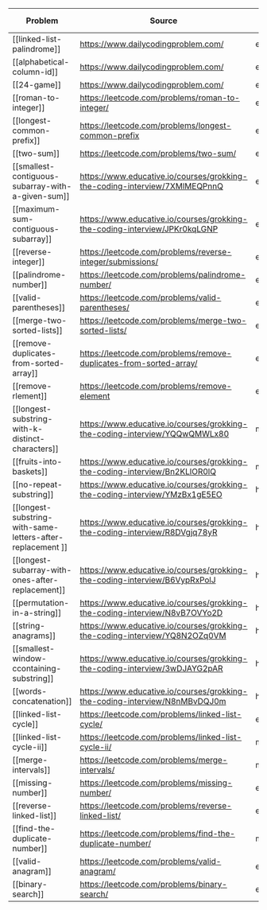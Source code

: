 | Problem                                                    | Source                                                                     | Level  | Status    | Last viewed |
| ---------------------------------------------------------- | -------------------------------------------------------------------------- | ------ | --------- | ----------- |
| [[linked-list-palindrome]]                                 | https://www.dailycodingproblem.com/                                        | easy   | done      | 1.4.2021    |
| [[alphabetical-column-id]]                                 | https://www.dailycodingproblem.com/                                        | easy   | done      | 1.4.2021    |
| [[24-game]]                                                | https://www.dailycodingproblem.com/                                        | easy   | done      | 1.4.2021    |
| [[roman-to-integer]]                                       | https://leetcode.com/problems/roman-to-integer/                            | easy   | done      | 29.5.2021   |
| [[longest-common-prefix]]                                  | https://leetcode.com/problems/longest-common-prefix                        | easy   | attempted | 6.6.2021    |
| [[two-sum]]                                                | https://leetcode.com/problems/two-sum/                                     | easy   | done      | 29.06.2021  |
| [[smallest-contiguous-subarray-with-a-given-sum]]          | https://www.educative.io/courses/grokking-the-coding-interview/7XMlMEQPnnQ | easy   | done      | 16.6.2021   |
| [[maximum-sum-contiguous-subarray]]                        | https://www.educative.io/courses/grokking-the-coding-interview/JPKr0kqLGNP | easy   | done      | 16.6.2021   |
| [[reverse-integer]]                                        | https://leetcode.com/problems/reverse-integer/submissions/                 | easy   | done      | 16.6.2021   |
| [[palindrome-number]]                                      | https://leetcode.com/problems/palindrome-number/                           | easy   | done      | 17.6.2021   |
| [[valid-parentheses]]                                      | https://leetcode.com/problems/valid-parentheses/                           | easy   | done      | 18.6.2021   |
| [[merge-two-sorted-lists]]                                 | https://leetcode.com/problems/merge-two-sorted-lists/                      | easy   | done      | 25.06.2021  |
| [[remove-duplicates-from-sorted-array]]                    | https://leetcode.com/problems/remove-duplicates-from-sorted-array/         | easy   | done      | 26.06.2021  |
| [[remove-rlement]]                                         | https://leetcode.com/problems/remove-element                               | easy   | done      | 26.06.2021  |
| [[longest-substring-with-k-distinct-characters]]           | https://www.educative.io/courses/grokking-the-coding-interview/YQQwQMWLx80 | medium | done      | 27.06.2021  |
| [[fruits-into-baskets]]                                    | https://www.educative.io/courses/grokking-the-coding-interview/Bn2KLlOR0lQ | medium | done      | 27.06.2021  |
| [[no-repeat-substring]]                                    | https://www.educative.io/courses/grokking-the-coding-interview/YMzBx1gE5EO | hard   | done      | 27.06.2021  |
| [[longest-substring-with-same-letters-after-replacement ]] | https://www.educative.io/courses/grokking-the-coding-interview/R8DVgjq78yR | hard   | done      | 28.06.2021  |
| [[longest-subarray-with-ones-after-replacement]]           | https://www.educative.io/courses/grokking-the-coding-interview/B6VypRxPolJ | hard   | done      | 28.06.2021  |
| [[permutation-in-a-string]]                                | https://www.educative.io/courses/grokking-the-coding-interview/N8vB7OVYo2D | hard   | done      | 28.06.2021  |
| [[string-anagrams]]                                        | https://www.educative.io/courses/grokking-the-coding-interview/YQ8N2OZq0VM | hard   | done      | 28.06.2021  |
| [[smallest-window-ccontaining-substring]]                  | https://www.educative.io/courses/grokking-the-coding-interview/3wDJAYG2pAR | hard   | attempted | 29.06.2021  |
| [[words-concatenation]]                                    | https://www.educative.io/courses/grokking-the-coding-interview/N8nMBvDQJ0m | hard   | attempted | 29.06.2021  |
| [[linked-list-cycle]]                                      | https://leetcode.com/problems/linked-list-cycle/                           | easy   | done      | 29.06.2021  |
| [[linked-list-cycle-ii]]                                   | https://leetcode.com/problems/linked-list-cycle-ii/                        | medium | done      | 29.06.2021  |
| [[merge-intervals]]                                        | https://leetcode.com/problems/merge-intervals/                             | medium | done      | 30.06.2021  |
| [[missing-number]]                                         | https://leetcode.com/problems/missing-number/                              | easy   | done      | 30.06.2021  |
| [[reverse-linked-list]]                                    | https://leetcode.com/problems/reverse-linked-list/                         | easy   | done      | 30.06.2021  |
| [[find-the-duplicate-number]]                              | https://leetcode.com/problems/find-the-duplicate-number/                   | medium | done      | 30.06.2021  |
| [[valid-anagram]]                                          | https://leetcode.com/problems/valid-anagram/                               | easy   | done      | 30.06.2021  |
| [[binary-search]]                                                          | https://leetcode.com/problems/binary-search/                                                                           |  easy      |  done         |  30.06.2021            |
